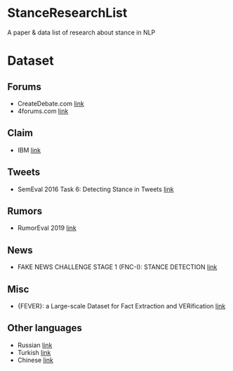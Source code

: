 # StanceResearchList
A paper &amp; data list of research about stance in NLP

# Dataset

## Forums
* CreateDebate.com [link](http://www.hlt.utdallas.edu/~saidul/stance/stance.html)
* 4forums.com [link](https://nlds.soe.ucsc.edu/iac2)

## Claim
* IBM [link](http://www.research.ibm.com/haifa/dept/vst/debating_data.shtml#Claim%20Stance)

## Tweets
* SemEval 2016 Task 6: Detecting Stance in Tweets [link](http://alt.qcri.org/semeval2016/task6/)

## Rumors
* RumorEval 2019 [link](https://competitions.codalab.org/competitions/19938#learn_the_details)

## News
* FAKE NEWS CHALLENGE STAGE 1 (FNC-I): STANCE DETECTION [link](http://www.fakenewschallenge.org/)

## Misc
* {FEVER}: a Large-scale Dataset for Fact Extraction and VERification [link](http://fever.ai)

## Other languages
* Russian [link](https://github.com/lozhn/rustance)
* Turkish [link](https://github.com/dkucuk/Stance-Detection-Turkish-V3)
* Chinese [link](http://tcci.ccf.org.cn/conference/2016/pages/page05_evadata.html)


